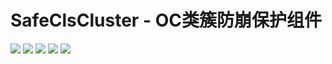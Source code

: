 # SafeClsCluster - OC类簇防崩保护组件

![](https://img.shields.io/badge/language-ObjC-green)
[![](https://img.shields.io/badge/release-V1.0.0-blue)](https://github.com/b593771943/SafeClsCluster/tree/release/1.0.0)
![](https://img.shields.io/badge/platform-iOS%20%7C%20macOS-orange)
![](https://img.shields.io/badge/License-MIT-orange)
![](https://img.shields.io/badge/star-0-lightgrey)


